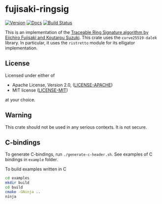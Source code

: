 # fujisaki-ringsig
[![Version](https://img.shields.io/crates/v/fujisaki_ringsig.svg)](https://crates.io/crates/fujisaki_ringsig)
[![Docs](https://docs.rs/fujisaki_ringsig/badge.svg)](https://docs.rs/fujisaki_ringsig)
[![Build Status](https://travis-ci.org/rozbb/fujisaki-ringsig.svg?branch=master)](https://travis-ci.org/rozbb/fujisaki-ringsig)


This is an implementation of the [Traceable Ring Signature algorithm by Eiichiro Fujisaki and
Koutarou Suzuki](https://eprint.iacr.org/2006/389.pdf). This crate uses the `curve25519-dalek`
library. In particular, it uses the `ristretto` module for its elligator implementation.

## License

Licensed under either of

 * Apache License, Version 2.0, ([LICENSE-APACHE](LICENSE-APACHE))
 * MIT license ([LICENSE-MIT](LICENSE-MIT))

at your choice.

## Warning
This crate should not be used in any serious contexts. It is not secure.

## C-bindings

To generate C-bindings, run `./generate-c-header.sh`. See examples of C bindings
in `example` folder.

To build examples written in C

```bash
cd examples
mkdir build
cd build
cmake -GNinja ..
ninja
```
